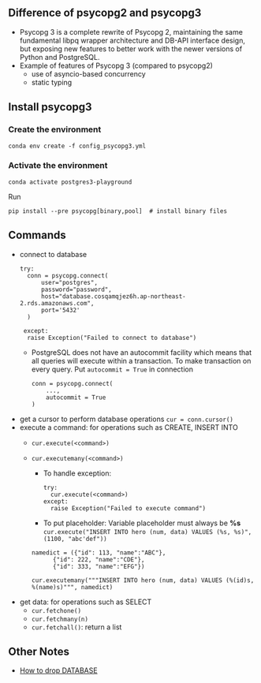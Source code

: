 ## Difference of psycopg2 and psycopg3

- Psycopg 3 is a complete rewrite of Psycopg 2, maintaining the same fundamental libpq wrapper architecture and DB-API interface design, but exposing new features to better work with the newer versions of Python and PostgreSQL.
- Example of features of Psycopg 3 (compared to psycopg2)
  - use of asyncio-based concurrency
  - static typing

## Install psycopg3

### Create the environment
```
conda env create -f config_psycopg3.yml
```

### Activate the environment
```
conda activate postgres3-playground
```

Run
```
pip install --pre psycopg[binary,pool]  # install binary files
```

## Commands 
- connect to database
  ```
  try:
    conn = psycopg.connect(
        user="postgres",
        password="password",
        host="database.cosqamqjez6h.ap-northeast-2.rds.amazonaws.com",
        port='5432'
    )

   except:
    raise Exception("Failed to connect to database")
  ```
  - PostgreSQL does not have an autocommit facility which means that all queries will execute within a transaction. 
    To make transaction on every query. Put `autocommit = True` in connection
    ```
    conn = psycopg.connect(
        ...,
        autocommit = True
    )
    ```
- get a cursor to perform database operations
  ```cur = conn.cursor()```
- execute a command: for operations such as CREATE, INSERT INTO  
  - ```cur.execute(<command>)```
  - ```cur.executemany(<command>)```
    - To handle exception: 
      ```
      try:
        cur.execute(<command>)
      except:
        raise Exception("Failed to execute command")
      ```
     - To put placeholder: Variable placeholder must always be **%s**
      ```cur.execute("INSERT INTO hero (num, data) VALUES (%s, %s)", (1100, "abc'def"))```
      
      ```
      namedict = ({"id": 113, "name":"ABC"},
            {"id": 222, "name":"CDE"},
            {"id": 333, "name":"EFG"})

      cur.executemany("""INSERT INTO hero (num, data) VALUES (%(id)s, %(name)s)""", namedict)   
      ```
- get data: for operations such as SELECT
  - ```cur.fetchone()```  
  - ```cur.fetchmany(n)```
  - ```cur.fetchall()```: return a list


## Other Notes

- [How to drop DATABASE](https://wiki.postgresql.org/wiki/Psycopg2_Tutorial)
